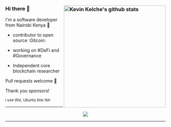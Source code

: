 
### Hi there 👋 <a href="https://github.com/kelcheone"><img src="https://github-readme-stats.vercel.app/api?username=kelcheone&count_private=true&include_all_commits=true&hide_rank=true&theme=chartreuse-dark&disable_animations=true&custom_title=Stats" align="right" width="320" alt="Kevin Kelche's github stats" /></a>

I'm a software developer from Nairobi Kenya 🦒 

- contributor to open source :Gitcoin:
<!-- - creator of [`cointop`](https://github.com/miguelmota/cointop), [`streamhut`](https://github.com/miguelmota/streamhut), [`ipdr`](https://github.com/ipdr/ipdr),  [`merkletreejs`](https://github.com/miguelmota/merkletreejs) -->
- working on #DeFi and #Governance

- Independent core blockchain researcher

Pull requests welcome 🙂

Thank you sponsors!

<sub>i use Wsl, Ubuntu btw tbh</sub>




<!-- [![Top Langs](https://github-readme-stats.vercel.app/api/top-langs/?username=kelcheone&layout=compact&theme=chartreuse-dark)](https://github.com/kelcheone/github-readme-stats) -->
<div align='center' >

---

![](https://visitor-badge.laobi.icu/badge?page_id=kelcheone.kelcheone)

<!-- --- -->

<!-- ### 🧰 In My Toolbox -->
<!-- 
<img src="https://github.com/devicons/devicon/blob/master/icons/css3/css3-plain-wordmark.svg" alt="CSS" width="50" height="50"/> <img src="https://github.com/devicons/devicon/blob/master/icons/html5/html5-original.svg" alt="HTML" width="50" height="50"/> <img src="https://cdn.worldvectorlogo.com/logos/tailwindcss.svg" alt="TailwindCSS" width="50" height="50"/> <img src="https://github.com/devicons/devicon/blob/master/icons/sass/sass-original.svg" alt="JavaScript" width="50" height="50"/> <img src="https://github.com/devicons/devicon/blob/master/icons/javascript/javascript-original.svg" alt="JavaScript" width="50" height="50"/> <img src="https://beaugunderson.gallerycdn.vsassets.io/extensions/beaugunderson/solidity-extended/3.0.2/1507572010216/Microsoft.VisualStudio.Services.Icons.Default" alt="NodeJS" width="60" height="60"/> <img src="https://github.com/devicons/devicon/blob/master/icons/rust/rust-plain.svg" alt="NodeJS" width="60" height="60"/>
<img src="https://www.trufflesuite.com/img/truffle-logo-light.svg" alt="VueJS" width="50" height="50"/> <img src="https://www.trufflesuite.com/img/ganache-logomark.svg" alt="VueJS" width="50" height="50"/> <img src="https://github.com/devicons/devicon/blob/master/icons/react/react-original-wordmark.svg" alt="React" width="90" height="50"/> <img src="https://github.com/devicons/devicon/blob/master/icons/python/python-original-wordmark.svg" alt="React" width="90" height="50"/> <img src="https://github.com/devicons/devicon/blob/master/icons/mocha/mocha-plain.svg" alt="NodeJS" width="60" height="60"/> <img src="https://github.com/devicons/devicon/blob/master/icons/graphql/graphql-plain-wordmark.svg" alt="React" width="90" height="50"/>
<img src="https://github.com/devicons/devicon/blob/master/icons/nodejs/nodejs-original-wordmark.svg" alt="NodeJS" width="60" height="60"/>
<img src="https://github.com/devicons/devicon/blob/master/icons/express/express-original-wordmark.svg" alt="ExpressJS" width="50" height="50"/> <img src="https://miro.medium.com/max/2672/1*2GHi9FwnyA5UTJpcxPSG7A.jpeg" alt="KeystoneJS" width="50" height="50"/>
<img src="https://github.com/devicons/devicon/blob/master/icons/mongodb/mongodb-original-wordmark.svg" alt="MongoDB" width="50" height="50"/>
<img src="https://github.com/devicons/devicon/blob/master/icons/postgresql/postgresql-original-wordmark.svg" alt="PostgreSQL" width="50" height="50"/> <img src="https://github.com/devicons/devicon/blob/master/icons/firebase/firebase-plain.svg" alt="PostgreSQL" width="50" height="50"/>
<img src="https://github.com/devicons/devicon/blob/master/icons/git/git-original-wordmark.svg" alt="Git" width="50" height="50"/> <img src="https://d33wubrfki0l68.cloudfront.net/564ac8ab1f12d5b26a0754b7404db2c76f997339/b463f/images/logos/openzeppelin/oz_main_color.svg" alt="AWS" width="80" height="50"/>
<img src="https://cryptologos.cc/logos/ethereum-eth-logo.png?v=013" alt="AWS" width="50" height="50"/>
<img src="https://github.com/devicons/devicon/blob/master/icons/npm/npm-original-wordmark.svg" alt="npm" width="50" height="50"/> <img src="https://github.com/devicons/devicon/blob/master/icons/yarn/yarn-original-wordmark.svg" alt="yarn" width="50" height="50"/> <img src="https://rust-from-a-scripting-background.readthedocs.io/en/latest/_images/crates-logo.png" alt="NodeJS" width="60" height="60"/> <img src="https://github.com/devicons/devicon/blob/master/icons/jupyter/jupyter-original-wordmark.svg" alt="NodeJS" width="60" height="60"/>

 -->

<!-- ![alt text](https://github.com/kelcheone/ReadME/blob/master/generated/overview.svg?raw=true) -->

<!-- [![My GitHub Stats](https://github-readme-stats.vercel.app/api/?username=kelcheone&count_private=true&theme=chartreuse-dark&showicons=true&hide=issues,contribs)]() -->

---
<!-- 
![Metrics](https://metrics.lecoq.io/kelcheone?template=classic&repositories=200&repositories.batch=200&base.header=0&languages=1&isocalendar=1&followup=1&lines=1&achievements=1&isocalendar.duration=half-year&languages.ignored=html%2C%20css&languages.limit=20&languages.sections=most-used&languages.colors=github&languages.details=percentage&languages.threshold=0%25&languages.indepth=true&languages.categories=markup%2C%20programming&languages.recent.categories=markup%2C%20programming&languages.recent.load=300&languages.recent.days=30&followup.sections=repositories&achievements.threshold=C&achievements.secrets=true&achievements.display=detailed&achievements.limit=7&config.timezone=Africa%2FNairobi)
 -->




<!-- ![alt text](https://github.com/kelcheone/ReadME/blob/master/generated/languages.svg?raw=true) -->

</div>

<!---
kelcheone/kelcheone is a ✨ special ✨ repository because its `README.md` (this file) appears on your GitHub profile.
You can click the Preview link to take a look at your changes.
--->
